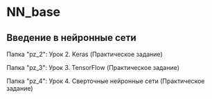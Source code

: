 # NN_base
## Введение в нейронные сети

Папка "pz_2": Урок 2. Keras (Практическое задание)

Папка "pz_3": Урок 3. TensorFlow (Практическое задание)

Папка "pz_4": Урок 4. Сверточные нейронные сети (Практическое задание)
